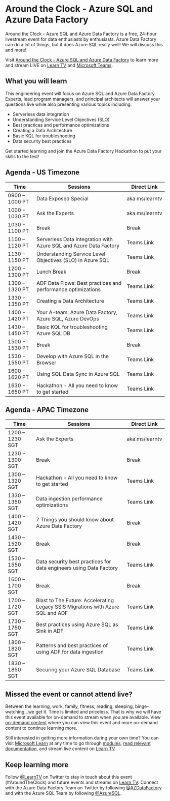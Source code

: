 # Around the Clock - Azure SQL and Azure Data Factory

Around the Clock - Azure SQL and Azure Data Factory is a free, 24-hour livestream event for data enthusiasts by enthusiasts. Azure Data Factory can do a lot of things, but it does Azure SQL really well! We will discuss this and more!

Visit [Around the Clock - Azure SQL and Azure Data Factory](http://aka.ms/aroundtheclock) to learn more and stream LIVE on [Learn TV](http://aka.ms/learntv) and [Microsoft Teams](https://teams.microsoft.com/l/team/19%3a77971b88d0484ecdad36b9582aae3885%40thread.tacv2/conversations?groupId=65d67a73-6ddd-4393-a915-413a1a137802&tenantId=72f988bf-86f1-41af-91ab-2d7cd011db47).

## What you will learn

This engineering event will focus on Azure SQL and Azure Data Factory. Experts, lead program managers, and principal architects will answer your questions live while also presenting various topics including:

- Serverless data integration
- Understanding Service Level Objectives (SLO)
- Best practices and performance optimizations
- Creating a Data Architecture
- Basic KQL for troubleshooting
- Data security best practices

Get started learning and join the Azure Data Factory Hackathon to put your skills to the test!

## Agenda - US Timezone

| Time | Sessions | Direct Link |
| ---- | -------- | ----------- |
| 0900 – 1000 PT | Data Exposed Special | aka.ms/learntv |
| 1000 - 1030 PT | Ask the Experts | aka.ms/learntv |
| 1030 - 1100 PT |	Break	| Break |
| 1100 – 1120 PT | Serverless Data Integration with Azure SQL and Azure Data Factory | Teams Link |
| 1130 - 1150 PT | Understanding Service Level Objectives (SLO) in Azure SQL | Teams Link |
| 1200 - 1300	PT | Lunch Break | Break |
| 1300 – 1320 PT | ADF Data Flows: Best practices and performance optimizations | Teams Link |
| 1330 - 1350	PT | Creating a Data Architecture | Teams Link |
| 1400 - 1420 PT | Your A-team: Azure Data Factory, Azure SQL, Azure DevOps | Teams Link |
| 1430 – 1450 PT | Basic KQL for troubleshooting Azure SQL DB | Teams Link |
| 1500 - 1530	PT | Break | Break |
| 1530 - 1550 PT | Develop with Azure SQL in the Browser | Teams Link |
| 1600 - 1620 PT | Using SQL Data Sync in Azure SQL | Teams Link |
| 1630 - 1650 PT | Hackathon - All you need to know to get started | Teams Link |

## Agenda - APAC Timezone

| Time | Sessions | Direct Link |
| ---- | -------- | ----------- |
| 1200 – 1230 SGT	| Ask the Experts | aka.ms/learntv |
| 1230 - 1300 SGT |	Break	| Break |
| 1300 – 1320 SGT | Hackathon - All you need to know to get started | Teams Link |
| 1330 – 1350 SGT | Data ingestion performance optimizations | Teams Link |
| 1400 - 1420 SGT | 7 Things you should know about Azure Data Factory | Break |
| 1430 – 1520 SGT | Break | Break |
| 1530 – 1550 SGT | Data security best practices for data engineers using Data Factory | Teams Link |
| 1600 – 1700 SGT | Break | Break |
| 1700 – 1720 SGT | Blast to The Future: Accelerating Legacy SSIS Migrations with Azure SQL and ADF | Teams Link |
| 1730 – 1750 SGT | Best practices using Azure SQL as Sink in ADF | Teams Link |
| 1800 – 1820 SGT | Patterns and best practices of using ADF for data ingestion | Teams Link |
| 1830 – 1850 SGT | Securing your Azure SQL Database | Teams Link |

## Missed the event or cannot attend live?

Between the learning, work, family, fitness, reading, sleeping, binge-watching...we get it. Time is limited and priceless. That is why we will have this event available for on-demand to stream when you are available. View [on-demand content](https://aka.ms/azuresqlandadf) where you can view this event and more on-demand content to continue learning more. 

Still interested in getting more information during your own time? You can visit [Microsoft Learn](https://docs.microsoft.com/en-us/learn/paths/azure-sql-fundamentals/?WT.mc_id=event_aroundtheclock-reg) at any time to go through [modules](https://docs.microsoft.com/en-us/learn/paths/data-integration-scale-azure-data-factory/?WT.mc_id=event_aroundtheclock-reg), [read relevant documentation](https://docs.microsoft.com/en-us/azure/data-factory/introduction?WT.mc_id=event_aroundtheclock-reg), and stream live content on [Learn TV](http://aka.ms/learntv). 

## Keep learning more

Follow [@LearnTV](https://twitter.com/LearnTV) on Twitter to stay in touch about this event (#AroundTheClock) and future events and streams on [Learn TV](http://aka.ms/learntv). Connect with the Azure Data Factory Team on Twitter by following [@AZDataFactory](https://twitter.com/AzDataFactory) and with the Azure SQL Team by following [@AzureSQL](https://twitter.com/AzureSQL).
